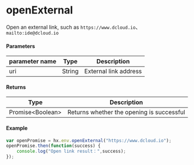# openExternal

Open an external link, such as `https://www.dcloud.io`、`mailto:ide@dcloud.io`

#### Parameters

|parameter name	|Type	|Description			|
|--			|--			|--				|
|uri		|String		|External link address	|

#### Returns

|Type				|Description				|
|--						|--					|
|Promise&lt;Boolean&gt;	|Returns whether the opening is successful	|

#### Example
``` javascript
var openPromise = hx.env.openExternal("https://www.dcloud.io");
openPromise.then(function(success) {
	console.log("Open link result：",success);
});
```